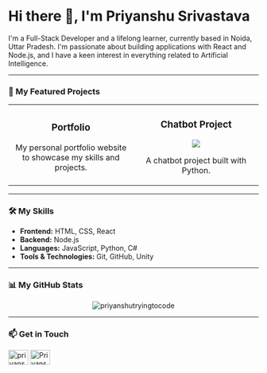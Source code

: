 # Hi there 👋, I'm Priyanshu Srivastava


I'm a Full-Stack Developer and a lifelong learner, currently based in Noida, Uttar Pradesh. I'm passionate about building applications with React and Node.js, and I have a keen interest in everything related to Artificial Intelligence.

---

### 🚀 My Featured Projects

<table>
  <tr>
    <td width="50%">
      <h3 align="center">Portfolio</h3>
      <div align="center">
        <a href="https://github.com/priyanshutryingtocode/Portfolio" target="_blank">
        </a>
        <p>
          <a href="https://github.com/priyanshutryingtocode/Portfolio" target="_blank">
          </a>
        </p>
        <p>My personal portfolio website to showcase my skills and projects.</p>
      </div>
    </td>
    <td width="50%">
      <h3 align="center">Chatbot Project</h3>
      <div align="center">
        <a href="https://github.com/priyanshutryingtocode/ChatbotProject" target="_blank">
        </a>
        <p>
          <a href="https://github.com/priyanshutryingtocode/ChatbotProject" target="_blank">
            <img src="https://img.shields.io/badge/CODE-ff9?style=for-the-badge&logo=github&logoColor=black">
          </a>
        </p>
        <p>A chatbot project built with Python.</p>
      </div>
    </td>
  </tr>
</table>

---

### 🛠️ My Skills

- **Frontend:** HTML, CSS, React
- **Backend:** Node.js
- **Languages:** JavaScript, Python, C#
- **Tools & Technologies:** Git, GitHub, Unity

---

### 📊 My GitHub Stats

<p align="center">
  <img src="https://github-readme-stats.vercel.app/api?username=priyanshutryingtocode&show_icons=true&locale=en&theme=tokyonight" alt="priyanshutryingtocode" />
</p>

---

### 📫 Get in Touch

<p align="left">
<a href="https://linkedin.com/in/priyanshu-srivastava-523783290" target="blank"><img align="center" src="https://raw.githubusercontent.com/rahuldkjain/github-profile-readme-generator/master/src/images/icons/Social/linked-in-alt.svg" alt="priyanshu-srivastava-523783290" height="30" width="40" /></a>
<a href="https://leetcode.com/u/Priyanshu7011" target="blank"><img align="center" src="https://raw.githubusercontent.com/rahuldkjain/github-profile-readme-generator/master/src/images/icons/Social/leet-code.svg" alt="Priyanshu7011" height="30" width="40" /></a>
</p>
